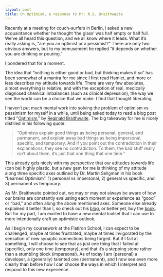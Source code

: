 ```yaml
---
layout: post
title: On Optimism, a response to Mr. R.S. Braithwaite
---
```


Recently at a meeting for couch-surfers in Berlin, I asked a new acquaintance whether he thought ‘the glass’ was half empty or half full. We’ve all heard this question, and we all know where it leads. What it’s really asking is, “are you an optimist or a pessimist?” There are only two obvious answers, but to my bemusement he replied “it depends on whether you are drinking or pouring.”

I pondered that for a moment.

The idea that “nothing is either good or bad, but thinking makes it so” has been somewhat of a mantra for me since I first read Hamlet, and more or less describes my attitude towards life. There are very few absolutes, almost everything is relative, and with the exception of real, medically diagnosed chemical imbalances (such as clinical depression), the way we see the world can be a choice that we make. I find that thought liberating.

I haven’t put much mental work into solving the problem of optimism vs pessimism for myself in a while, until being asked today to read a blog post titled "[Optimism](http://braythwayt.com/homoiconic/2009/05/01/optimism.html)," by [Reginald Braithwaite](http://braythwayt.com/). The big takeaway for me is nicely distilled in his following quote:

>“Optimists explain good things as being personal, general, and permanent, and explain away bad things as being impersonal, specific, and temporary. And if you point out the contradiction in their explanations, they see no contradiction. To them, the bad stuff really isn’t about them, it’s just that one thing that one time.”

This already gels nicely with my perspective that our attitudes towards life (can be) highly plastic, but a new gem for me is thinking of my attitude along three specific axes outlined by Dr. Martin Seligman in his book “Learned Optimism”: 1) personal vs impersonal, 2) general vs specific, and 3) permanent vs temporary.

As Mr. Braithwaite pointed out, we may or may not always be aware of how our brains are constantly evaluating each moment or experience as “good” or “bad,” and often along the above mentioned axes. Someone else already explained it better than I, so check out his [blog](http://braythwayt.com/homoiconic/2009/05/01/optimism.html), or better yet, buy the [book](http://www.amazon.com/gp/product/1400078393?ie=UTF8&tag=raganwald001-20&linkCode=as2&camp=1789&creative=390957&creativeASIN=1400078393). But for my part, I am excited to have a new mental toolset that I can use to more intentionally craft an optimistic outlook.

As I begin my coursework at the Flatiron School, I can expect to be challenged, maybe at times frustrated, maybe at times invigorated by the sensation of new synaptic connections being forged. But if I fail at something, I will choose to see that as just one thing that I failed at (specific), only one time (temporary), and that it’s a stepping stone rather than a stumbling block (impersonal). As of today I am (personal) a developer, a (generally) talented one (permanent), and I now see even more clearly than before how I can choose the ways in which I interpret and respond to this new experience.